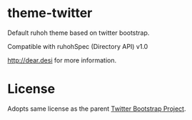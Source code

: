 theme-twitter
=============

Default ruhoh theme based on twitter bootstrap.

Compatible with ruhohSpec (Directory API) v1.0

<http://dear.desi> for more information.

License 
========

Adopts same license as the parent [Twitter Bootstrap Project](http://twitter.github.com/bootstrap/).
